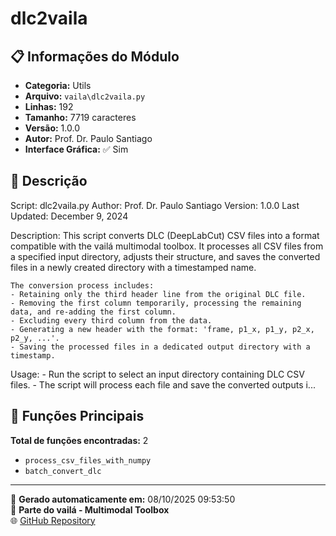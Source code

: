 # dlc2vaila

## 📋 Informações do Módulo

- **Categoria:** Utils
- **Arquivo:** `vaila\dlc2vaila.py`
- **Linhas:** 192
- **Tamanho:** 7719 caracteres
- **Versão:** 1.0.0
- **Autor:** Prof. Dr. Paulo Santiago
- **Interface Gráfica:** ✅ Sim

## 📖 Descrição


Script: dlc2vaila.py
Author: Prof. Dr. Paulo Santiago
Version: 1.0.0
Last Updated: December 9, 2024

Description:
    This script converts DLC (DeepLabCut) CSV files into a format compatible with
    the vailá multimodal toolbox. It processes all CSV files from a specified input
    directory, adjusts their structure, and saves the converted files in a newly
    created directory with a timestamped name.

    The conversion process includes:
    - Retaining only the third header line from the original DLC file.
    - Removing the first column temporarily, processing the remaining data, and re-adding the first column.
    - Excluding every third column from the data.
    - Generating a new header with the format: 'frame, p1_x, p1_y, p2_x, p2_y, ...'.
    - Saving the processed files in a dedicated output directory with a timestamp.

Usage:
    - Run the script to select an input directory containing DLC CSV files.
    - The script will process each file and save the converted outputs i...

## 🔧 Funções Principais

**Total de funções encontradas:** 2

- `process_csv_files_with_numpy`
- `batch_convert_dlc`




---

📅 **Gerado automaticamente em:** 08/10/2025 09:53:50  
🔗 **Parte do vailá - Multimodal Toolbox**  
🌐 [GitHub Repository](https://github.com/vaila-multimodaltoolbox/vaila)
